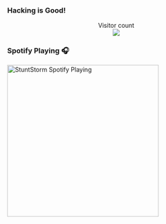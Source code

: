 ### Hacking is Good!

<p align="center"> 
  Visitor count<br>
  <img src="https://profile-counter.glitch.me/StuntStorm/count.svg" />
</p>


### Spotify Playing 🎧

[<img src="https://now-playing-codestackr.vercel.app/api/spotify-playing" alt="StuntStorm Spotify Playing" width="350" />](https://open.spotify.com/user/gmfsoj8h2dpv3bgakj3vc8vhz)
